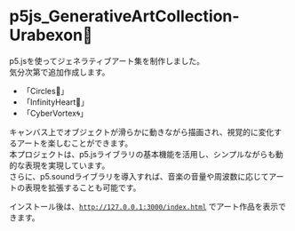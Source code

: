 # p5js_GenerativeArtCollection-Urabexon💫

p5.jsを使ってジェネラティブアート集を制作しました。<br>
気分次第で追加作成します。

- 「Circles🔵」
- 「InfinityHeart💞」
- 「CyberVortex🌀」

キャンバス上でオブジェクトが滑らかに動きながら描画され、視覚的に変化するアートを楽しむことができます。<br>
本プロジェクトは、p5.jsライブラリの基本機能を活用し、シンプルながらも動的な表現を実現しています。<br>
さらに、p5.soundライブラリを導入すれば、音楽の音量や周波数に応じてアートの表現を拡張することも可能です。<br>

インストール後は、<code>http://127.0.0.1:3000/index.html</code> でアート作品を表示できます。<br>
